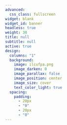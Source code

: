 ```yaml
---
advanced:
  css_class: fullscreen
widget: blank
widget_id: banner
headless: true
weight: 30
title: null
subtitle: null
active: true
design:
  columns: "1"
  background:
    image: ilcufpa.png
    image_darken: 0
    image_parallax: false
    image_position: center
    image_size: cover
    text_color_light: true
  spacing:
    padding:
      - 20px
      - "0"
      - 20px
      - "0"
---
```

